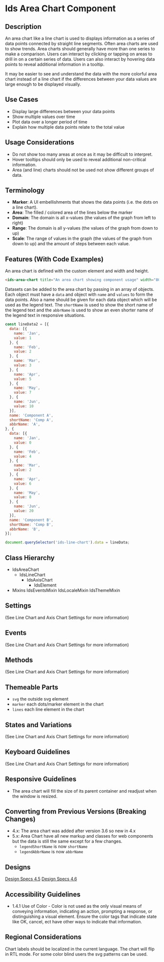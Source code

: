 # Ids Area Chart Component

## Description

An area chart like a line chart is used to displays information as a series of data points connected by straight line segments. Often area charts are used to show trends. Area charts should generally have more than one series to make a comparison. Users can interact by clicking or tapping on areas to drill in on a certain series of data. Users can also interact by hovering data points to reveal additional information in a tooltip.

It may be easier to see and understand the data with the more colorful area chart instead of a line chart if the differences between your data values are large enough to be displayed visually.

## Use Cases

- Display large differences between your data points
- Show multiple values over time
- Plot data over a longer period of time
- Explain how multiple data points relate to the total value

## Usage Considerations

- Do not show too many areas at once as it may be difficult to interpret.
- Hover tooltips should only be used to reveal additional non-critical information.
- Area (and line) charts should not be used not show different groups of data.

## Terminology

- **Marker**: A UI embellishments that shows the data points (i.e. the dots on a line chart).
- **Area**: The filled / colored area of the lines below the marker
- **Domain**: The domain is all x-values (the values of the graph from left to right)
- **Range**: The domain is all y-values (the values of the graph from down to up)
- **Scale**: The range of values in the graph (the values of the graph from down to up) and the amount of steps between each value.

## Features (With Code Examples)

An area chart is defined with the custom element and width and height.

```html
<ids-area-chart title="An area chart showing component usage" width="800" height="500"></ids-area-chart>
```

Datasets can be added to the area chart by passing in an array of objects. Each object must have a `data` and object with `name` and `values` to form the data points. Also a name should be given for each data object which will be used as the legend text. The `shortName` is used to show the short name of the legend text and the `abbrName` is used to show an even shorter name of the legend text in responsive situations.

```js
const lineData2 = [{
  data: [{
    name: 'Jan',
    value: 1
  }, {
    name: 'Feb',
    value: 2
  }, {
    name: 'Mar',
    value: 3
  }, {
    name: 'Apr',
    value: 5
  }, {
    name: 'May',
    value: 7
  }, {
    name: 'Jun',
    value: 10
  }],
  name: 'Component A',
  shortName: 'Comp A',
  abbrName: 'A',
}, {
  data: [{
    name: 'Jan',
    value: 0
  }, {
    name: 'Feb',
    value: 4
  }, {
    name: 'Mar',
    value: 2
  }, {
    name: 'Apr',
    value: 6
  }, {
    name: 'May',
    value: 8
  }, {
    name: 'Jun',
    value: 20
  }],
  name: 'Component B',
  shortName: 'Comp B',
  abbrName: 'B',
}];

document.querySelector('ids-line-chart').data = lineData;
```

## Class Hierarchy

- IdsAreaChart
    - IdsLineChart
        - IdsAxisChart
            - IdsElement
- Mixins
  IdsEventsMixin
  IdsLocaleMixin
  IdsThemeMixin

## Settings

(See Line Chart and Axis Chart Settings for more information)

## Events

(See Line Chart and Axis Chart Settings for more information)

## Methods

(See Line Chart and Axis Chart Settings for more information)

## Themeable Parts

- `svg` the outside svg element
- `marker` each dots/marker element in the chart
- `lines` each line element in the chart

## States and Variations

(See Line Chart and Axis Chart Settings for more information)

## Keyboard Guidelines

(See Line Chart and Axis Chart Settings for more information)

## Responsive Guidelines

- The area chart will fill the size of its parent container and readjust when the window is resized.

## Converting from Previous Versions (Breaking Changes)

- 4.x: The area chart was added after version 3.6 so new in 4.x
- 5.x: Area Chart have all new markup and classes for web components but the data is still the same except for a few changes.
    - `legendShortName` is now `shortName`
    - `legendAbbrName` is now `abbrName`

## Designs

[Design Specs 4.5](https://www.figma.com/file/yaJ8mJrqRRej8oTsd6iT8P/IDS-(SoHo)-Component-Library-v4.5?node-id=760%3A771)
[Design Specs 4.6](https://www.figma.com/file/ok0LLOT9PP1J0kBkPMaZ5c/IDS_Component_File_v4.6-(Draft))

## Accessibility Guidelines

- 1.4.1 Use of Color - Color is not used as the only visual means of conveying information, indicating an action, prompting a response, or distinguishing a visual element. Ensure the color tags that indicate state like OK, cancel, ect have other ways to indicate that information.

## Regional Considerations

Chart labels should be localized in the current language. The chart will flip in RTL mode. For some color blind users the svg patterns can be used.
